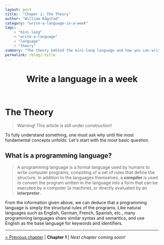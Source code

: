 ```yaml
---
layout: post
title:  "Chaper 1: The Theory"
author: "William Rågstad"
category: "write-a-language-in-a-week"
tags:
    - "mini-lang"
    - "write-a-language"
    - "language"
    - "theory"
summary: "The theory behind the mini-lang language and how you can write a language in a week."
permalink: /blog/:title
---
```



<div align="center">
    <h1><b>Write a language in a week</b></h1>
</div>
<br/>

# The Theory

> Warning! This article is still under construction!

To fully understand something, one must ask *why* until the most fundamental concepts unfolds.
Let's start with the most basic question.

## What is a programming language?
> A programming language is a formal language used by humans to write computer programs, consisting of a set of rules that define the structure. In addition to the languages themselves, a **compiler** is used to convert the program written in the language into a form that can be executed by a computer (a machine), or directly evaluated by an **interpreter**.

From the information given above, we can deduce that a programming language is simply the structural rules of the programs.
Like natural languages such as English, German, French, Spanish, etc., many programming languages share similar syntax and semantics, and use English as the base language for keywords and identifiers.

---

[< Previous chapter](0-intro) | **Chapter 1** | _Next chapter coming soon!_
